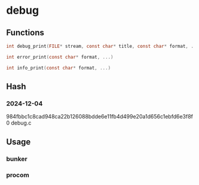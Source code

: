 # debug

## Functions
```c
int debug_print(FILE* stream, const char* title, const char* format, ...)
```

```c
int error_print(const char* format, ...)
```

```c
int info_print(const char* format, ...)
```

## Hash

### 2024-12-04
984fbbc1c8cad948ca22b126088bdde6e11fb4d499e20a1d656c1ebfd6e3f8f0  debug.c

## Usage

### bunker

### procom
